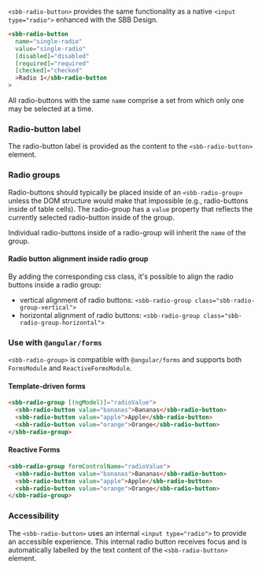 `<sbb-radio-button>` provides the same functionality as a native `<input type="radio">` enhanced with
the SBB Design.

```html
<sbb-radio-button
  name="single-radio"
  value="single-radio"
  [disabled]="disabled"
  [required]="required"
  [checked]="checked"
  >Radio 1</sbb-radio-button
>
```

All radio-buttons with the same `name` comprise a set from which only one may be selected at a time.

### Radio-button label

The radio-button label is provided as the content to the `<sbb-radio-button>` element.

### Radio groups

Radio-buttons should typically be placed inside of an `<sbb-radio-group>` unless the DOM structure
would make that impossible (e.g., radio-buttons inside of table cells). The radio-group has a
`value` property that reflects the currently selected radio-button inside of the group.

Individual radio-buttons inside of a radio-group will inherit the `name` of the group.

#### Radio button alignment inside radio group

By adding the corresponding css class, it's possible to align the radio buttons inside a radio group:

- vertical alignment of radio buttons: `<sbb-radio-group class="sbb-radio-group-vertical">`
- horizontal alignment of radio buttons: `<sbb-radio-group class="sbb-radio-group-horizontal">`

### Use with `@angular/forms`

`<sbb-radio-group>` is compatible with `@angular/forms` and supports both `FormsModule`
and `ReactiveFormsModule`.

#### Template-driven forms

```html
<sbb-radio-group [(ngModel)]="radioValue">
  <sbb-radio-button value="bananas">Bananas</sbb-radio-button>
  <sbb-radio-button value="apple">Apple</sbb-radio-button>
  <sbb-radio-button value="orange">Orange</sbb-radio-button>
</sbb-radio-group>
```

#### Reactive Forms

```html
<sbb-radio-group formControlName="radioValue">
  <sbb-radio-button value="bananas">Bananas</sbb-radio-button>
  <sbb-radio-button value="apple">Apple</sbb-radio-button>
  <sbb-radio-button value="orange">Orange</sbb-radio-button>
</sbb-radio-group>
```

### Accessibility

The `<sbb-radio-button>` uses an internal `<input type="radio">` to provide an accessible experience.
This internal radio button receives focus and is automatically labelled by the text content of the
`<sbb-radio-button>` element.
